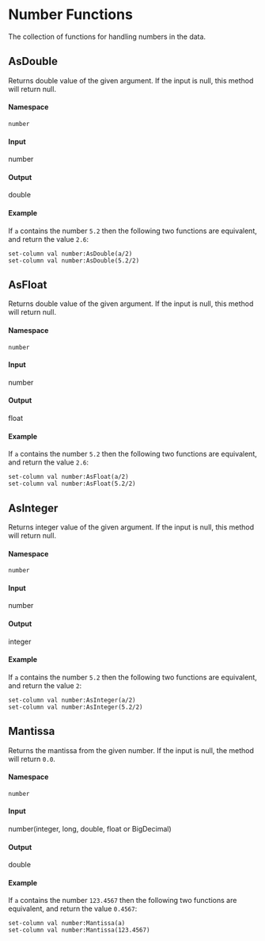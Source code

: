 # Number Functions

The collection of functions for handling numbers in the data.

## AsDouble
Returns double value of the given argument. If the input is null, this method will return null.

#### Namespace
`number`

#### Input
number

#### Output
double

#### Example
If `a` contains the number `5.2`
then the following two functions are equivalent, and return the value `2.6`:

```
set-column val number:AsDouble(a/2)
set-column val number:AsDouble(5.2/2)
```

## AsFloat
Returns double value of the given argument. If the input is null, this method will return null.

#### Namespace
`number`

#### Input
number

#### Output
float

#### Example
If `a` contains the number `5.2`
then the following two functions are equivalent, and return the value `2.6`:

```
set-column val number:AsFloat(a/2)
set-column val number:AsFloat(5.2/2)
```

## AsInteger
Returns integer value of the given argument. If the input is null, this method will return null.

#### Namespace
`number`

#### Input
number

#### Output
integer

#### Example
If `a` contains the number `5.2`
then the following two functions are equivalent, and return the value `2`:

```
set-column val number:AsInteger(a/2)
set-column val number:AsInteger(5.2/2)
```

## Mantissa
Returns the mantissa from the given number. If the input is null, the method will return `0.0`.

#### Namespace
`number`

#### Input
number(integer, long, double, float or BigDecimal)

#### Output
double

#### Example
If `a` contains the number `123.4567`
then the following two functions are equivalent, and return the value `0.4567`:

```
set-column val number:Mantissa(a)
set-column val number:Mantissa(123.4567)
```